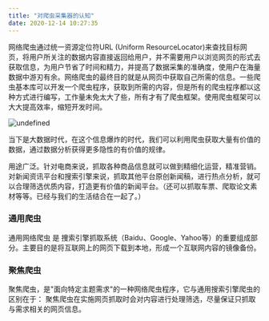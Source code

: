 ```yaml
---
title: "对爬虫采集器的认知"
date: 2020-12-14 10:27:35
---
```


网络爬虫通过统一资源定位符URL (Uniform ResourceLocator)来查找目标网页，将用户所关注的数据内容直接返回给用户，并不需要用户以浏览网页的形式去获取信息，为用户节省了时间和精力，并提高了数据采集的准确度，使用户在海量数据中游刃有余。网络爬虫的最终目的就是从网页中获取自己所需的信息。一些爬虫基本库可以开发一个爬虫程序，获取到所需的内容，但是所有的爬虫程序都以这种方式进行编写，工作量未免太大了些，所有才有了爬虫框架。使用爬虫框架可以大大提高效率，缩短开发时间。

![undefined](http://openluat-luatcommunity.oss-cn-hangzhou.aliyuncs.com/images/20201214102340268_wx_article_20190206222137_gsdv1M.jpg "undefined")

当下是大数据时代，在这个信息爆炸的时代，我们可以利用爬虫获取大量有价值的数据，通过数据分析获得更多隐性的有价值的规律。

用途广泛。针对电商来说，抓取各种商品信息就可以做到精细化运营，精准营销。对新闻资讯平台和搜索引擎来说，抓取其他平台原创新闻稿，进行热点分析，就可以合理筛选优质内容，打造更有价值的新闻平台。（还可以抓取车票、爬取论文素材等等。已经与我们的生活结合在一起了。）
### 通用爬虫
通用网络爬虫 是 捜索引擎抓取系统（Baidu、Google、Yahoo等）的重要组成部分。主要目的是将互联网上的网页下载到本地，形成一个互联网内容的镜像备份。
### 聚焦爬虫
聚焦爬虫，是"面向特定主题需求"的一种网络爬虫程序，它与通用搜索引擎爬虫的区别在于： 聚焦爬虫在实施网页抓取时会对内容进行处理筛选，尽量保证只抓取与需求相关的网页信息。



